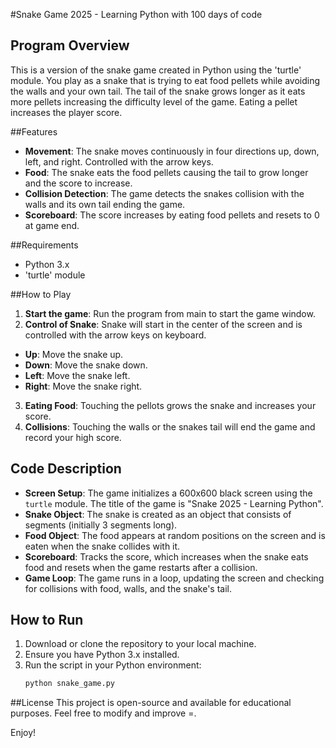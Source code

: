 #Snake Game 2025 - Learning Python with 100 days of code 

## Program Overview
This is a version of the snake game created in Python using the 'turtle' module. You play as a snake that is trying to eat 
food pellets while avoiding the walls and your own tail. The tail of the snake grows longer as it eats more pellets increasing 
the difficulty level of the game. Eating a pellet increases the player score. 


##Features 
- **Movement**: The snake moves continuously in four directions up, down, left, and right. Controlled with the arrow keys. 
- **Food**: The snake eats the food pellets causing the tail to grow longer and the score to increase.
- **Collision Detection**: The game detects the snakes collision with the walls and its own tail ending the game.
- **Scoreboard**: The score increases by eating food pellets and resets to 0 at game end.

##Requirements 
- Python 3.x
- 'turtle' module

##How to Play 
1. **Start the game**: Run the program from main to start the game window.
2. **Control of Snake**: Snake will start in the center of the screen and is controlled with the arrow keys on keyboard.
 - **Up**: Move the snake up.
 - **Down**: Move the snake down.
 - **Left**: Move the snake left.
 - **Right**: Move the snake right.
3. **Eating Food**: Touching the pellots grows the snake and increases your score.
4. **Collisions**: Touching the walls or the snakes tail will end the game and record your high score.

## Code Description
- **Screen Setup**: The game initializes a 600x600 black screen using the `turtle` module. The title of the game is "Snake 2025 - Learning Python".
- **Snake Object**: The snake is created as an object that consists of segments (initially 3 segments long).
- **Food Object**: The food appears at random positions on the screen and is eaten when the snake collides with it.
- **Scoreboard**: Tracks the score, which increases when the snake eats food and resets when the game restarts after a collision.
- **Game Loop**: The game runs in a loop, updating the screen and checking for collisions with food, walls, and the snake's tail.

## How to Run
1. Download or clone the repository to your local machine.
2. Ensure you have Python 3.x installed.
3. Run the script in your Python environment:
   ```bash
   python snake_game.py


##License
This project is open-source and available for educational purposes. Feel free to modify and improve =. 

Enjoy! 
   
